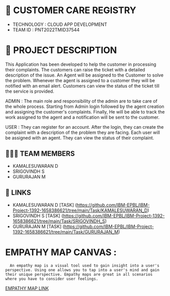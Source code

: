 
# 🛃 CUSTOMER CARE REGISTRY

- TECHNOLOGY : CLOUD APP DEVELOPMENT
- TEAM ID    : PNT2022TMID37544

# 📒 PROJECT DESCRIPTION

This Application has been developed to help the customer in processing their complaints.  The customers can raise the ticket with a detailed description of the issue.  An Agent will be assigned to the Customer to solve the problem.  Whenever the agent is assigned to a customer they will be notified with an email alert.  Customers can view the status of the ticket till the service is provided.

 ADMIN :
 The main role and responsibility of the admin are to take care of the whole process.  Starting from Admin login followed by the agent creation and assigning the customer's complaints.  Finally, He will be able to track the work assigned to the agent and a notification will be sent to the customer.

 USER :
 They can register for an account.  After the login, they can create the complaint with a description of the problem they are facing.  Each user will be assigned with an agent.  They can view the status of their complaint.

## 🧑🏻‍🦰 TEAM MEMBERS

- KAMALESUWARAN D   
- SRIGOVINDH S
- GURURAJAN M

## 🔗 LINKS
- KAMALESUWARAN D   [TASK] (https://github.com/IBM-EPBL/IBM-Project-1392-1658386621/tree/main/Task/KAMALESUWARAN_D) 
- SRIGOVINDH S      [TASK] (https://github.com/IBM-EPBL/IBM-Project-1392-1658386621/tree/main/Task/SRIGOVINDH_S)
- GURURAJAN M       [TASK] (https://github.com/IBM-EPBL/IBM-Project-1392-1658386621/tree/main/Task/GURURAJAN_M)



# EMPATHY MAP CANVAS :
      An empathy map is a visual tool used to gain insight into a user's perspective. Using one allows you to tap into a user's mind and gain their unique perspective. Empathy maps are great in all scenarios where you have to consider user feelings.


[EMPATHY MAP LINK ](https://github.com/IBM-EPBL/IBM-Project-1392-1658386621/blob/main/Project_Workflow/EMPATHY%20MAP%20FOR%20THE%20PROJECT/Empathy%20Map.pdf)
